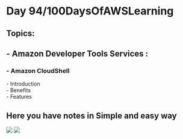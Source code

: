 <h1>Day 94/100DaysOfAWSLearning</h1>


<h2>Topics:</h2>


<h2> - Amazon Developer Tools Services : </h2>
  <h3> - Amazon CloudShell </h3>
          - Introduction <br>
          - Benefits <br>
          - Features <br>
         
        
   
   <h2> Here you have notes in Simple and easy way </h2>
   
   <img src = "https://github.com/thetechgirlgita/100-days-of-aws-learning/blob/master/Images/Day94/94_1.jpg?raw=true">
   <img src = "https://github.com/thetechgirlgita/100-days-of-aws-learning/blob/master/Images/Day94/94_2.jpg?raw=true">
  
 
